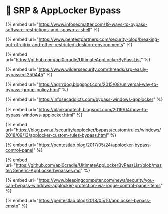 # 🔧 SRP & AppLocker Bypass

{% embed url="https://www.infosecmatter.com/19-ways-to-bypass-software-restrictions-and-spawn-a-shell" %}

{% embed url="https://www.pentestpartners.com/security-blog/breaking-out-of-citrix-and-other-restricted-desktop-environments" %}

{% embed url="https://github.com/api0cradle/UltimateAppLockerByPassList" %}

{% embed url="https://www.wilderssecurity.com/threads/srp-easily-bypassed.250445" %}

{% embed url="https://agrrrdog.blogspot.com/2015/08/universal-way-to-bypass-group-policy.html" %}

{% embed url="https://infosecaddicts.com/bypass-windows-applocker" %}

{% embed url="https://blankandtech.blogspot.com/2019/04/how-to-bypass-windows-applocker.html" %}

{% embed url="https://blog.pwn.al/security/applocker/bypass/custom/rules/windows/2018/09/13/applocker-custom-rules-bypass.html" %}

{% embed url="https://pentestlab.blog/2017/05/24/applocker-bypass-control-panel" %}

{% embed url="https://github.com/api0cradle/UltimateAppLockerByPassList/blob/master/Generic-AppLockerbypasses.md" %}

{% embed url="https://www.bleepingcomputer.com/news/security/you-can-bypass-windows-applocker-protection-via-rogue-control-panel-items" %}

{% embed url="https://pentestlab.blog/2018/05/10/applocker-bypass-cmstp" %}









